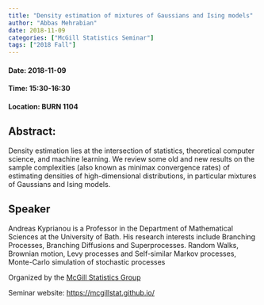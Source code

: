 ```yaml
---
title: "Density estimation of mixtures of Gaussians and Ising models"
author: "Abbas Mehrabian"
date: 2018-11-09
categories: ["McGill Statistics Seminar"]
tags: ["2018 Fall"]
---
```


#### Date: 2018-11-09
#### Time: 15:30-16:30
#### Location: BURN 1104

## Abstract:

Density estimation lies at the intersection of statistics, theoretical computer science, and machine learning. We review some old and new results on the sample complexities (also known as minimax convergence rates) of estimating densities of high-dimensional distributions, in particular mixtures of Gaussians and Ising models.


## Speaker

Andreas Kyprianou is a Professor in the Department of Mathematical Sciences at the University of Bath. His research interests include Branching Processes, Branching Diffusions and Superprocesses. Random Walks, Brownian motion, Levy processes and Self-similar Markov processes, Monte-Carlo simulation of stochastic processes 



Organized by the [McGill Statistics Group](https://www.mcgill.ca/mathstat/people/field_mprofile_research_areas/S) 

Seminar website: https://mcgillstat.github.io/

